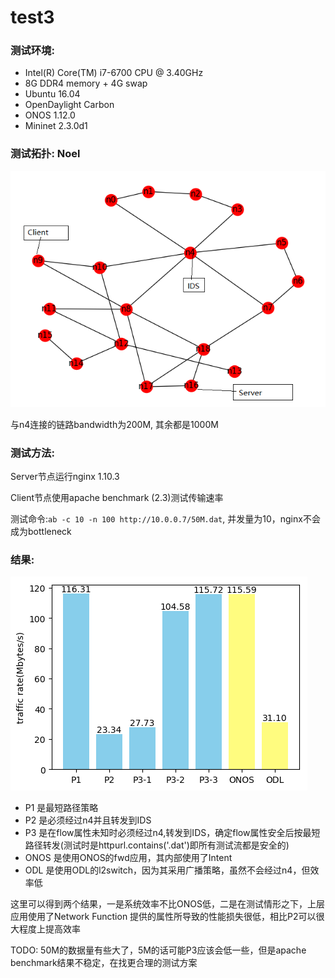 
# test3

### 测试环境:

* Intel(R) Core(TM) i7-6700 CPU @ 3.40GHz
* 8G DDR4 memory + 4G swap
* Ubuntu 16.04
* OpenDaylight Carbon
* ONOS 1.12.0
* Mininet 2.3.0d1

### 测试拓扑: Noel

![topo-edited](./topologyzoo-generator/topo-edited.png)

与n4连接的链路bandwidth为200M, 其余都是1000M



### 测试方法:

Server节点运行nginx 1.10.3

Client节点使用apache benchmark (2.3)测试传输速率

测试命令:`ab -c 10 -n 100 http://10.0.0.7/50M.dat`, 并发量为10，nginx不会成为bottleneck

### 结果:

![result](./plot/figs/test3.png)

* P1 是最短路径策略
* P2 是必须经过n4并且转发到IDS
* P3 是在flow属性未知时必须经过n4,转发到IDS，确定flow属性安全后按最短路径转发(测试时是httpurl.contains('.dat')即所有测试流都是安全的)
* ONOS 是使用ONOS的fwd应用，其内部使用了Intent
* ODL 是使用ODL的l2switch，因为其采用广播策略，虽然不会经过n4，但效率低

这里可以得到两个结果，一是系统效率不比ONOS低，二是在测试情形之下，上层应用使用了Network Function 提供的属性所导致的性能损失很低，相比P2可以很大程度上提高效率



TODO: 50M的数据量有些大了，5M的话可能P3应该会低一些，但是apache benchmark结果不稳定，在找更合理的测试方案